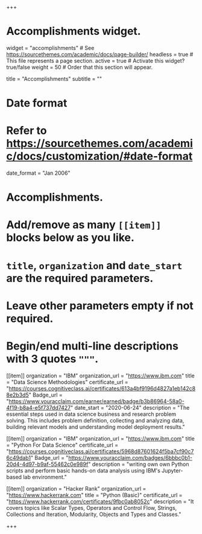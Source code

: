 +++
# Accomplishments widget.
widget = "accomplishments"  # See https://sourcethemes.com/academic/docs/page-builder/
headless = true  # This file represents a page section.
active = true  # Activate this widget? true/false
weight = 50  # Order that this section will appear.

title = "Accomplish&shy;ments"
subtitle = ""

# Date format
#   Refer to https://sourcethemes.com/academic/docs/customization/#date-format
date_format = "Jan 2006"

# Accomplishments.
#   Add/remove as many `[[item]]` blocks below as you like.
#   `title`, `organization` and `date_start` are the required parameters.
#   Leave other parameters empty if not required.
#   Begin/end multi-line descriptions with 3 quotes `"""`.

[[item]]
  organization = "IBM"
  organization_url = "https://www.ibm.com"
  title = "Data Science Methodologies"
  certificate_url = "https://courses.cognitiveclass.ai/certificates/613a4bf9196d4827a1eb142c88e2b3d5"
  Badge_url = "https://www.youracclaim.com/earner/earned/badge/b3b86964-58a0-4f19-b8a4-e5f737dd7427"
  date_start = "2020-06-24"
  description = "The essential steps used in data science business and research problem solving. This includes problem definition, collecting and analyzing data, building relevant models and understanding model deployment results."

[[item]]
  organization = "IBM"
  organization_url = "https://www.ibm.com"
  title = "Python For Data Science"
  certificate_url = "https://courses.cognitiveclass.ai/certificates/5968d87601624f5ba7cf90c76c49dab1"
  Badge_url = "https://www.youracclaim.com/badges/6bbbc0b1-20d4-4d97-b9af-55462c0e989f"
  description = "writing own own Python scripts and perform basic hands-on data analysis using IBM's Jupyter-based lab environment."
  
[[item]]
  organization = "Hacker Rank"
  organization_url = "https://www.hackerrank.com"
  title = "Python (Basic)"
  certificate_url = "https://www.hackerrank.com/certificates/9fbc0ab8052c"
  description = "It covers topics like Scalar Types, Operators and Control Flow, Strings, Collections and Iteration, Modularity, Objects and Types and Classes."

+++
